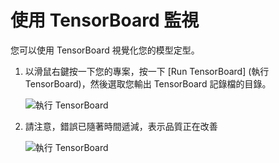---
---
# <a name="monitor-with-tensorboard"></a>使用 TensorBoard 監視

您可以使用 TensorBoard 視覺化您的模型定型。 

1. 以滑鼠右鍵按一下您的專案，按一下 [Run TensorBoard] (執行 TensorBoard)，然後選取您輸出 TensorBoard 記錄檔的目錄。

    ![執行 TensorBoard](media\monitor-tensorboard\run-tensorboard.png)

1. 請注意，錯誤已隨著時間遞減，表示品質正在改善

    ![執行 TensorBoard](media\monitor-tensorboard\tensorboard.png)